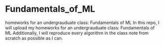 # Fundamentals_of_ML
homeworks for an undergrauduate class: Fundamentals of ML
In this repo, I will upload my homeworks for an undergrauduate class: Fundamentals of ML
Additionally, I will reproduce every algorithm in the class note from scratch as possible as I can.